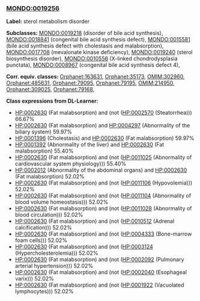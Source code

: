 
### [MONDO:0019256](http://purl.obolibrary.org/obo/MONDO_0019256)
**Label:** sterol metabolism disorder

**Subclasses:** [MONDO:0019218](http://purl.obolibrary.org/obo/MONDO_0019218) (disorder of bile acid synthesis), [MONDO:0018841](http://purl.obolibrary.org/obo/MONDO_0018841) (congenital bile acid synthesis defect), [MONDO:0015581](http://purl.obolibrary.org/obo/MONDO_0015581) (bile acid synthesis defect with cholestasis and malabsorption), [MONDO:0017708](http://purl.obolibrary.org/obo/MONDO_0017708) (mevalonate kinase deficiency), [MONDO:0019240](http://purl.obolibrary.org/obo/MONDO_0019240) (sterol biosynthesis disorder), [MONDO:0010556](http://purl.obolibrary.org/obo/MONDO_0010556) (X-linked chondrodysplasia punctata), [MONDO:0008967](http://purl.obolibrary.org/obo/MONDO_0008967) (congenital bile acid synthesis defect 4), 

**Corr. equiv. classes:** [Orphanet:163631](http://www.orpha.net/ORDO/Orphanet_163631), [Orphanet:35173](http://www.orpha.net/ORDO/Orphanet_35173), [OMIM:302960](http://purl.obolibrary.org/obo/OMIM_302960), [Orphanet:485631](http://www.orpha.net/ORDO/Orphanet_485631), [Orphanet:79095](http://www.orpha.net/ORDO/Orphanet_79095), [Orphanet:79195](http://www.orpha.net/ORDO/Orphanet_79195), [OMIM:214950](http://purl.obolibrary.org/obo/OMIM_214950), [Orphanet:309025](http://www.orpha.net/ORDO/Orphanet_309025), [Orphanet:79168](http://www.orpha.net/ORDO/Orphanet_79168), 

**Class expressions from DL-Learner:**

- [HP:0002630](http://purl.obolibrary.org/obo/HP_0002630) (Fat malabsorption) and (not ([HP:0002570](http://purl.obolibrary.org/obo/HP_0002570) (Steatorrhea))) 66.67%
- [HP:0002630](http://purl.obolibrary.org/obo/HP_0002630) (Fat malabsorption) and [HP:0004297](http://purl.obolibrary.org/obo/HP_0004297) (Abnormality of the biliary system) 59.97%
- [HP:0001396](http://purl.obolibrary.org/obo/HP_0001396) (Cholestasis) and [HP:0002630](http://purl.obolibrary.org/obo/HP_0002630) (Fat malabsorption) 59.97%
- [HP:0001392](http://purl.obolibrary.org/obo/HP_0001392) (Abnormality of the liver) and [HP:0002630](http://purl.obolibrary.org/obo/HP_0002630) (Fat malabsorption) 55.40%
- [HP:0002630](http://purl.obolibrary.org/obo/HP_0002630) (Fat malabsorption) and (not ([HP:0011025](http://purl.obolibrary.org/obo/HP_0011025) (Abnormality of cardiovascular system physiology))) 55.40%
- [HP:0002012](http://purl.obolibrary.org/obo/HP_0002012) (Abnormality of the abdominal organs) and [HP:0002630](http://purl.obolibrary.org/obo/HP_0002630) (Fat malabsorption) 52.02%
- [HP:0002630](http://purl.obolibrary.org/obo/HP_0002630) (Fat malabsorption) and (not ([HP:0011106](http://purl.obolibrary.org/obo/HP_0011106) (Hypovolemia))) 52.02%
- [HP:0002630](http://purl.obolibrary.org/obo/HP_0002630) (Fat malabsorption) and (not ([HP:0011104](http://purl.obolibrary.org/obo/HP_0011104) (Abnormality of blood volume homeostasis))) 52.02%
- [HP:0002630](http://purl.obolibrary.org/obo/HP_0002630) (Fat malabsorption) and (not ([HP:0011028](http://purl.obolibrary.org/obo/HP_0011028) (Abnormality of blood circulation))) 52.02%
- [HP:0002630](http://purl.obolibrary.org/obo/HP_0002630) (Fat malabsorption) and (not ([HP:0010512](http://purl.obolibrary.org/obo/HP_0010512) (Adrenal calcification))) 52.02%
- [HP:0002630](http://purl.obolibrary.org/obo/HP_0002630) (Fat malabsorption) and (not ([HP:0004333](http://purl.obolibrary.org/obo/HP_0004333) (Bone-marrow foam cells))) 52.02%
- [HP:0002630](http://purl.obolibrary.org/obo/HP_0002630) (Fat malabsorption) and (not ([HP:0003124](http://purl.obolibrary.org/obo/HP_0003124) (Hypercholesterolemia))) 52.02%
- [HP:0002630](http://purl.obolibrary.org/obo/HP_0002630) (Fat malabsorption) and (not ([HP:0002092](http://purl.obolibrary.org/obo/HP_0002092) (Pulmonary arterial hypertension))) 52.02%
- [HP:0002630](http://purl.obolibrary.org/obo/HP_0002630) (Fat malabsorption) and (not ([HP:0002040](http://purl.obolibrary.org/obo/HP_0002040) (Esophageal varix))) 52.02%
- [HP:0002630](http://purl.obolibrary.org/obo/HP_0002630) (Fat malabsorption) and (not ([HP:0001922](http://purl.obolibrary.org/obo/HP_0001922) (Vacuolated lymphocytes))) 52.02%


